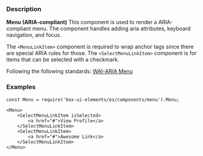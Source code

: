 ### Description

**Menu (ARIA-compliant)**
This component is used to render a ARIA-compliant menu.
The component handles adding aria attributes, keyboard navigation, and focus.

The `<MenuLinkItem>` component is required to wrap anchor tags since there are special ARIA rules for those.
The `<SelectMenuLinkItem>` component is for items that can be selected with a checkmark.

Following the following standards: [WAI-ARIA Menu](https://www.w3.org/TR/wai-aria-practices-1.1/#menu)

### Examples

```
const Menu = require('box-ui-elements/es/components/menu').Menu;

<Menu>
    <SelectMenuLinkItem isSelected>
        <a href="#">View Profile</a>
    </SelectMenuLinkItem>
    <SelectMenuLinkItem>
        <a href="#">Awesome Link</a>
    </SelectMenuLinkItem>
</Menu>
```
